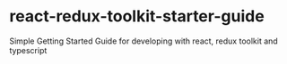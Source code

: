 # react-redux-toolkit-starter-guide
Simple Getting Started Guide for developing with react, redux toolkit and typescript
